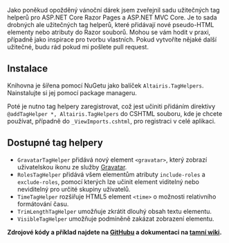 <!-- dcterms:identifier = aspnetcz#5463 -->
<!-- dcterms:title = Altairis Tag Helpers pro ASP.NET Core Razor Pages a ASP.NET MVC Core -->
<!-- dcterms:abstract = Jako poněkud opožděný vánoční dárek jsem zveřejnil sadu užitečných tag helperů pro ASP.NET Core Razor Pages a ASP.NET MVC Core. -->
<!-- np9:categoryId = 7 -->
<!-- x4w:category = Software -->
<!-- np9:authorId = 1 -->
<!-- np9:authorEmail = michal.valasek@altairis.cz -->
<!-- dcterms:creator = Michal Altair Valášek -->
<!-- dcterms:created = 2017-12-26T19:04:07.563+01:00 -->
<!-- dcterms:date = 2017-12-26T19:00:00+01:00 -->
<!-- x4w:pictureWidth = 150 -->
<!-- x4w:pictureHeight = 150 -->
<!-- x4w:pictureUrl = /perex-pictures/20171226-altairis-tag-helpers-pro-asp-net-core-razor-pages-a-asp-net-mvc-core.png -->

Jako poněkud opožděný vánoční dárek jsem zveřejnil sadu užitečných tag helperů pro ASP.NET Core Razor Pages a ASP.NET MVC Core. Je to sada drobných ale užitečných tag helperů, které přidávají nové pseudo-HTML elementy nebo atributy do Razor souborů. Mohou se vám hodit v praxi, případně jako inspirace pro tvorbu vlastních. Pokud vytvoříte nějaké další užitečné, budu rád pokud mi pošlete pull request.

## Instalace

Knihovna je šířena pomocí NuGetu jako balíček `Altairis.TagHelpers`. Nainstalujte si jej pomocí package manageru.

Poté je nutno tag helpery zaregistrovat, což jest učiniti přidáním direktivy `@addTagHelper *, Altairis.TagHelpers` do CSHTML souboru, kde je chcete používat, případně do `_ViewImports.cshtml`, pro registraci v celé aplikaci.

## Dostupné tag helpery

*   `GravatarTagHelper` přidává nový element `<gravatar>`, který zobrazí uživatelskou ikonu ze služby [Gravatar](https://www.gravatar.com/).
*   `RolesTagHelper` přidává všem elementům atributy `include-roles` a `exclude-roles`, pomocí kterých lze učinit element viditelný nebo neviditelný pro určité skupiny uživatelů.
*   `TimeTagHelper` rozšiřuje HTML5 element `<time>` o možnosti relativního formátování času.
*   `TrimLengthTagHelper` umožňuje zkrátit dlouhý obsah textu elementu.
*   `VisibleTagHelper` umožňuje podmíněně zakázat zobrazení elementu.

**Zdrojové kódy a příklad najdete na **[**GitHubu**](https://github.com/ridercz/Altairis.TagHelpers)** a dokumentaci na **[**tamní wiki**](https://github.com/ridercz/Altairis.TagHelpers/wiki)**.**